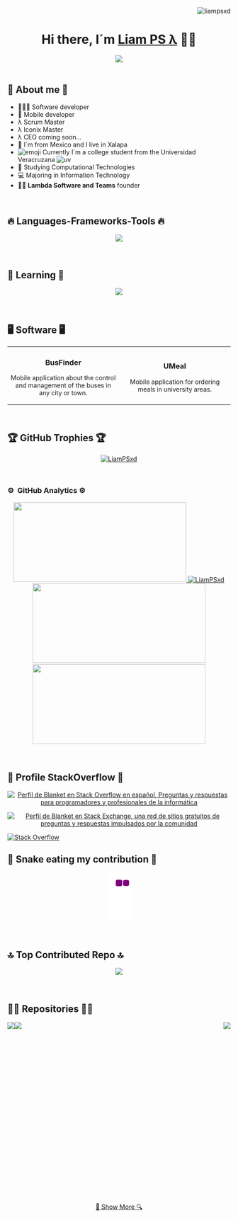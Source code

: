 <p align="right">
<!--   <img src="https://visitor-badge.glitch.me/badge?page_id=LiamPSxd.LiamPSxd" alt="LiamPSxd" />
  <img src="https://komarev.com/ghpvc/?username=liampsxd&label=Profile%20views&color=0e75b6&style=flat" alt="liampsxd" /> -->
  <img src="https://visitcount.itsvg.in/api?id=LiamPSxd&icon=2&color=12" alt="liampsxd" />
</p>

<div align="center">
  <h1><strong>Hi there, I´m <a href="">Liam PS λ</a> 👋🏽</strong></h1>
  <!-- <img src="https://user-images.githubusercontent.com/112488911/232362540-6f0e771f-b72b-4ba1-bab2-97b4771f9ec7.png"> -->
  <img src="https://user-images.githubusercontent.com/112488911/233402213-f93260ed-e3b1-4cb4-bbc6-27c3cf9ad63a.jpg">
</div>
<br>

## 🐣 About me 🐣
- 👨🏽‍💻 Software developer
- 📲 Mobile developer
- λ Scrum Master
- λ Iconix Master
- λ CEO coming soon...
- 🌮 I´m from Mexico and I live in Xalapa
- ![emoji](https://user-images.githubusercontent.com/112488911/232339119-547cb1e1-41c3-4799-b22f-33fdaba38e5d.png) Currently I´m a college student from the Universidad Veracruzana ![uv](https://user-images.githubusercontent.com/112488911/232339151-cd3e42ee-7016-4098-82bc-94b1a9d6ddc4.jpg)
- 🦾 Studying Computational Technologies
- 💻 Majoring in Information Technology
- 🧑‍🏫 <strong>Lambda Software and Teams</strong> founder
<br>

## 🔥 Languages-Frameworks-Tools 🔥
<p align="center">
  <a href="https://skillicons.dev">
    <img src="https://skillicons.dev/icons?i=androidstudio,angular,bootstrap,c,cpp,css,django,docker,dotnet,express,firebase,flask,git,github,gradle,html,java,js,kotlin,linux,mongodb,mysql,nginx,nodejs,php,postman,powershell,py,react,spring,sqlite,stackoverflow,vscode&perline=10&theme=light" />
  </a>
</p>
<br>

## 🧠 Learning 🧠
<p align="center">
  <a href="https://skillicons.dev">
    <img src="https://skillicons.dev/icons?i=arduino,discord,githubactions,redis&perline=10&theme=dark" />
  </a>
</p>
<br>

## 🖥️ Software 🖥️
<table>
<tr>
  <td width="50%">
    <h3 align="center"><strong>BusFinder</strong></h3>
    <div align="center">
      <p>Mobile application about the control and management of the buses in any city or town.</p>
    </div>                                                                                
  </td>

  <td width="50%">
    <h3 align="center"><strong>UMeal</strong></h3>
    <div align="center">
      <p>Mobile application for ordering meals in university areas.</p>
    </div>
  </td>
</table>
</div>
<br>

<!-- ## ✍️ Random Dev Quote
![](https://quotes-github-readme.vercel.app/api?type=horizontal&theme=radical) -->

## 🏆 GitHub Trophies 🏆
<p align="center">
  <a href="https://github.com/LiamPSxd">
    <img src="https://github-profile-trophy.vercel.app/?username=LiamPSxd&theme=dark&no-frame=true&no-bg=true&margin-w=4" alt="LiamPSxd" />
  </a>
</p>
<br>

### ⚙️ &nbsp;GitHub Analytics ⚙️
<p align="center">
  <a href="https://github.com/LiamPSxd">
    <img width=390 height="180em" src="https://github-readme-stats-eight-theta.vercel.app/api?username=LiamPSxd&show_icons=true&theme=dark&include_all_commits=true&count_private=true&hide_border=false"/>
  </a>

  <a href="https://github.com/LiamPSxd/github-readme-streak-stats" title="Go to Source">
    <img width=390 height="180em" src="https://github-readme-streak-stats.herokuapp.com/?user=LiamPSxd&theme=dark&border=61dafb&hide_border=false" alt="LiamPSxd" />
  </a>

  <a href="https://github.com/LiamPSxd/github-readme-stats" title="Go to Source">
    <img width=390 height="180em" src="https://github-readme-stats.vercel.app/api?username=LiamPSxd&show_icons=true&theme=dark&border_color=61dafb&hide_border=true" />
  </a>

  <a href="https://github.com/LiamPSxd/github-readme-stats">
    <img width=390 height="180em" src="https://github-readme-stats.vercel.app/api/top-langs/?username=LiamPSxd&hide=c%23&icon_color=61dafb&bg_color=20232a&langs_count=8&layout=compact&border_color=61dafb&hide_border=true&theme=dark" />
  </a>
</p>
<br>

## 📎 Profile StackOverflow 📎
<div align="center">
  <a href="https://es.stackoverflow.com/users/326901/blanket"><img src="https://es.stackoverflow.com/users/flair/326901.png" width="208" height="58" alt="Perfil de Blanket en Stack Overflow en espa&#241;ol, Preguntas y respuestas para programadores y profesionales de la inform&#225;tica" title="Perfil de Blanket en Stack Overflow en espa&#241;ol, Preguntas y respuestas para programadores y profesionales de la inform&#225;tica"></a>

  <a href="https://stackexchange.com/users/28383737"><img src="https://stackexchange.com/users/flair/28383737.png" width="208" height="58" alt="Perfil de Blanket en Stack Exchange, una red de sitios gratuitos de preguntas y respuestas impulsados por la comunidad" title="Perfil de Blanket en Stack Exchange, una red de sitios gratuitos de preguntas y respuestas impulsados por la comunidad"></a>
</div>

[![Stack Overflow](https://img.shields.io/badge/-Stackoverflow-FE7A16?logo=stack-overflow&logoColor=white)](https://stackoverflow.com/users/https://es.stackoverflow.com/users/326901/blanket) 
<br>

## 🐍 Snake eating my contribution 🐍
<p align="center">
  <img src="https://github.com/LiamPSxd/LiamPSxd/blob/output/github-contribution-grid-snake.gif" />
</p>
<br>

## 🔝 Top Contributed Repo 🔝
<p align="center">
  <img src="https://github-contributor-stats.vercel.app/api?username=LiamPSxd&limit=5&theme=dark_dimmed&combine_all_yearly_contributions=true" />
</p>
<br>

## 👨‍💻 Repositories 👨‍💻
<div width="100%" align="center">
  <a href="https://github.com/LiamPSxd/Respawn" title="Desarrollo de Software">
    <img align="left" height="150" src="https://github-readme-stats.vercel.app/api/pin/?username=LiamPSxd&repo=Respawn&theme=light&border_color=dark&border_radius=20">
  </a>

  <a href="https://github.com/LiamPSxd/78927-mat" title="T4IS">
    <img align="right" height="150" src="https://github-readme-stats.vercel.app/api/pin/?username=LiamPSxd&repo=78927-mat&theme=light&border_color=dark&border_radius=20">
  </a>

  <a href="https://github.com/LiamPSxd/78928" title="TW">
    <img align="left" height="150" src="https://github-readme-stats.vercel.app/api/pin/?username=LiamPSxd&repo=78928&theme=light&border_color=dark&border_radius=20">
  </a>
  <br><br><br><br><br><br>
  <br><br><br><br><br><br>
  <br><br><br><br><br><br>
  <br><br><br><br><br><br>
  <a align="center" href="https://github.com/LiamPSxd?tab=repositories" title="Show Repositories">🔎 Show More 🔍</a>
</div>
